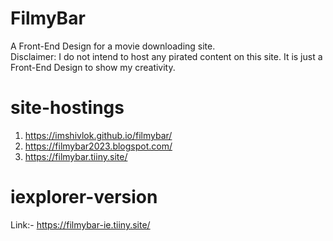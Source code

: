 # FilmyBar
A Front-End Design for a movie downloading site.<br>
Disclaimer: I do not intend to host any pirated content on this site. It is just a Front-End Design to show my creativity.

# site-hostings
1. https://imshivlok.github.io/filmybar/
2. https://filmybar2023.blogspot.com/
3. https://filmybar.tiiny.site/

# iexplorer-version
Link:- https://filmybar-ie.tiiny.site/
